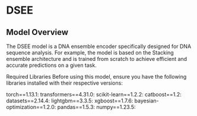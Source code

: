 # DSEE
## Model Overview
The DSEE model is a DNA ensemble encoder specifically designed for DNA sequence analysis. For example, the model is based on the Stacking ensemble architecture and is trained from scratch to achieve efficient and accurate predictions on a given task.

Required Libraries
Before using this model, ensure you have the following libraries installed with their respective versions:

torch==1.13.1: 
transformers==4.31.0:
scikit-learn==1.2.2: 
catboost==1.2:
datasets==2.14.4: 
lightgbm==3.3.5: 
xgboost==1.7.6: 
bayesian-optimization==1.2.0: 
pandas==1.5.3:
numpy==1.23.5: 
